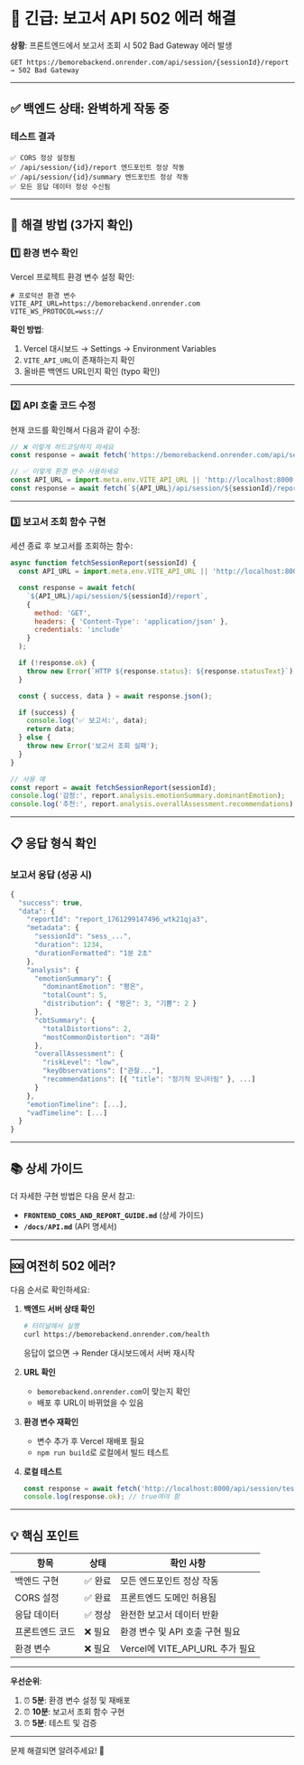 # 🔴 긴급: 보고서 API 502 에러 해결

**상황**: 프론트엔드에서 보고서 조회 시 502 Bad Gateway 에러 발생

```
GET https://bemorebackend.onrender.com/api/session/{sessionId}/report
→ 502 Bad Gateway
```

---

## ✅ 백엔드 상태: 완벽하게 작동 중

### 테스트 결과
```
✅ CORS 정상 설정됨
✅ /api/session/{id}/report 엔드포인트 정상 작동
✅ /api/session/{id}/summary 엔드포인트 정상 작동
✅ 모든 응답 데이터 정상 수신됨
```

---

## 🔧 해결 방법 (3가지 확인)

### 1️⃣ 환경 변수 확인

Vercel 프로젝트 환경 변수 설정 확인:

```env
# 프로덕션 환경 변수
VITE_API_URL=https://bemorebackend.onrender.com
VITE_WS_PROTOCOL=wss://
```

**확인 방법**:
1. Vercel 대시보드 → Settings → Environment Variables
2. `VITE_API_URL`이 존재하는지 확인
3. 올바른 백엔드 URL인지 확인 (typo 확인)

---

### 2️⃣ API 호출 코드 수정

현재 코드를 확인해서 다음과 같이 수정:

```javascript
// ❌ 이렇게 하드코딩하지 마세요
const response = await fetch('https://bemorebackend.onrender.com/api/session/...');

// ✅ 이렇게 환경 변수 사용하세요
const API_URL = import.meta.env.VITE_API_URL || 'http://localhost:8000';
const response = await fetch(`${API_URL}/api/session/${sessionId}/report`);
```

---

### 3️⃣ 보고서 조회 함수 구현

세션 종료 후 보고서를 조회하는 함수:

```javascript
async function fetchSessionReport(sessionId) {
  const API_URL = import.meta.env.VITE_API_URL || 'http://localhost:8000';

  const response = await fetch(
    `${API_URL}/api/session/${sessionId}/report`,
    {
      method: 'GET',
      headers: { 'Content-Type': 'application/json' },
      credentials: 'include'
    }
  );

  if (!response.ok) {
    throw new Error(`HTTP ${response.status}: ${response.statusText}`);
  }

  const { success, data } = await response.json();

  if (success) {
    console.log('✅ 보고서:', data);
    return data;
  } else {
    throw new Error('보고서 조회 실패');
  }
}

// 사용 예
const report = await fetchSessionReport(sessionId);
console.log('감정:', report.analysis.emotionSummary.dominantEmotion);
console.log('추천:', report.analysis.overallAssessment.recommendations);
```

---

## 📋 응답 형식 확인

### 보고서 응답 (성공 시)
```javascript
{
  "success": true,
  "data": {
    "reportId": "report_1761299147496_wtk21qja3",
    "metadata": {
      "sessionId": "sess_...",
      "duration": 1234,
      "durationFormatted": "1분 2초"
    },
    "analysis": {
      "emotionSummary": {
        "dominantEmotion": "평온",
        "totalCount": 5,
        "distribution": { "평온": 3, "기쁨": 2 }
      },
      "cbtSummary": {
        "totalDistortions": 2,
        "mostCommonDistortion": "과화"
      },
      "overallAssessment": {
        "riskLevel": "low",
        "keyObservations": ["관찰..."],
        "recommendations": [{ "title": "정기적 모니터링" }, ...]
      }
    },
    "emotionTimeline": [...],
    "vadTimeline": [...]
  }
}
```

---

## 📚 상세 가이드

더 자세한 구현 방법은 다음 문서 참고:

- **`FRONTEND_CORS_AND_REPORT_GUIDE.md`** (상세 가이드)
- **`/docs/API.md`** (API 명세서)

---

## 🆘 여전히 502 에러?

다음 순서로 확인하세요:

1. **백엔드 서버 상태 확인**
   ```bash
   # 터미널에서 실행
   curl https://bemorebackend.onrender.com/health
   ```
   응답이 없으면 → Render 대시보드에서 서버 재시작

2. **URL 확인**
   - `bemorebackend.onrender.com`이 맞는지 확인
   - 배포 후 URL이 바뀌었을 수 있음

3. **환경 변수 재확인**
   - 변수 추가 후 Vercel 재배포 필요
   - `npm run build`로 로컬에서 빌드 테스트

4. **로컬 테스트**
   ```javascript
   const response = await fetch('http://localhost:8000/api/session/test123/report');
   console.log(response.ok); // true여야 함
   ```

---

## 💡 핵심 포인트

| 항목 | 상태 | 확인 사항 |
|------|------|---------|
| 백엔드 구현 | ✅ 완료 | 모든 엔드포인트 정상 작동 |
| CORS 설정 | ✅ 완료 | 프론트엔드 도메인 허용됨 |
| 응답 데이터 | ✅ 정상 | 완전한 보고서 데이터 반환 |
| 프론트엔드 코드 | ❌ 필요 | 환경 변수 및 API 호출 구현 필요 |
| 환경 변수 | ❌ 필요 | Vercel에 VITE_API_URL 추가 필요 |

---

**우선순위**:
1. ⏰ **5분**: 환경 변수 설정 및 재배포
2. ⏰ **10분**: 보고서 조회 함수 구현
3. ⏰ **5분**: 테스트 및 검증

---

문제 해결되면 알려주세요! 🚀
